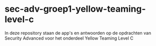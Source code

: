 # sec-adv-groep1-yellow-teaming-level-c
In deze repository staan de app's en antwoorden op de opdrachten van Security Advanced voor het onderdeel Yellow Teaming Level C
